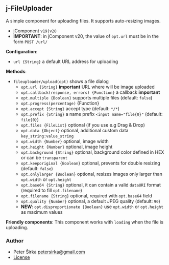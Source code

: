 ## j-FileUploader

A simple component for uploading files. It supports auto-resizing images.

- jComponent `v19|v20`
- __IMPORTANT__: in jComponent v20, the value of `opt.url` must be in the form `POST /url/`

__Configuration__:

- `url {String}` a default URL address for uploading

__Methods__:

- `fileuploader/upload(opt)` shows a file dialog
	- `opt.url {String}` __important__ URL where will be image uploaded
	- `opt.callback(response, errors) {Function}` a callback __important__
	- `opt.multiple {Boolean}` supports multiple files (default: `false`)
	- `opt.progress(percentage)` {Function}
	- `opt.accept {String}` accept type (default: `*/*`)
	- `opt.prefix {String}` a name prefix `<input name="file{0}"` (default: `file{0}`)
	- `opt.files {FileList}` optional (if you use e.g Drag & Drop)
	- `opt.data {Object}` optional, additional custom data `key_string:value_string`
	- `opt.width {Number}` optional, image width
	- `opt.height {Number}` optional, image height
	- `opt.background {String}` optional, background color defined in HEX or can be `transparent`
	- `opt.keeporiginal {Boolean}` optional, prevents for double resizing (default: `false`)
	- `opt.onlylarger {Boolean}` optional, resizes images only larger than `opt.width` or `opt.height`
	- `opt.base64 {String}` optional, it can contain a valid `dataURI` format (required to fill `opt.filename`)
	- `opt.filename {String}` optional, required with `opt.base64` field
	- `opt.quality {Number}` optional, a default JPEG quality (default: `90`)
	- __NEW__: `opt.disproportionate {Boolean}` use `opt.width` or `opt.height` as maximum values

__Friendly components__:
This component works with `loading` when the file is uploading.

### Author

- Peter Širka <petersirka@gmail.com>
- [License](https://www.totaljs.com/license/)